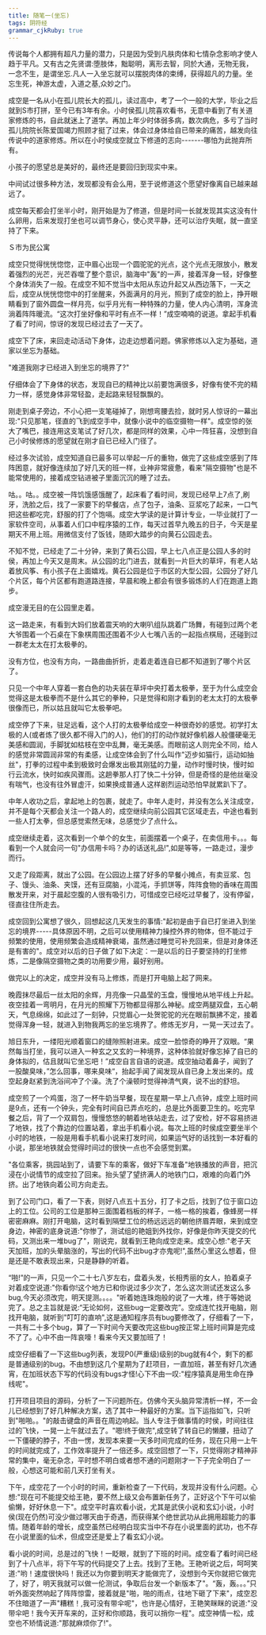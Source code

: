 ```yaml
---
title: 随笔一(坐忘)
tags: 阴符经
grammar_cjkRuby: true
---
```

传说每个人都拥有超凡力量的潜力，只是因为受到凡肤肉体和七情杂念影响才使人趋于平凡。又有古之先贤谓:堕肢体，黜聪明，离形去智，同於大通，无物无我，一念不生，是谓坐忘.凡人一入坐忘就可以摆脱肉体的束缚，获得超凡的力量。坐忘生死，神游太虚，入道之基,众妙之门。

成空是一名从小在孤儿院长大的孤儿，读过高中，考了一个一般的大学，毕业之后就到S市打拼，至今已有3年有余。小时侯孤儿院喜欢看书，无意中看到了有关道家修炼的书，自此就迷上了道学。再加上年少时体弱多病，数次病危，多亏了当时孤儿院院长陈爱国竭力照顾才挺了过来，体会过身体给自已带来的痛苦，越发向往传说中的道家修炼。所以在小时侯成空就立下修道的志向-------哪怕为此抛弃所有。

小孩子的愿望总是美好的，最终还是要回归到现实中来。

中间试过很多种方法，发现都没有会么用，至于说修道这个愿望好像离自已越来越远了。

成空每天都会打坐半小时，刚开始是为了修道，但是时间一长就发现其实这没有什么卵用，后来发现打坐也可以调节身心，使心灵平静，还可以治疗失眠，就一直坚持了下来。

Ｓ市为民公寓

成空只觉得恍恍惚惚，正中眉心出现一个圆驼驼的光点，这个光点无限放小，散发着强烈的光芒，光芒吞噬了整个意识，脑海中"轰"的一声，接着浑身一轻，好像整个身体消失了一般。在成空不知不觉当中太阳从东边升起又从西边落下，一天之后，成空从恍恍惚惚中的打坐醒来，外面满月的月光，照到了成空的脸上，挣开眼睛看到了窗外圆盘一样月亮，似乎月光有一种特殊的力量，使人内心清明，浑身流淌着阵阵暖流。“这次打坐好像和平时有点不一样！”成空喃喃的说道。拿起手机看了看了时间，惊讶的发现已经过去了一天了。

成空下了床，来回走动活动下身体，边走边想着问题。佛家修炼以入定为基础，道家以坐忘为基础。

"难道我刚才已经进入到坐忘的境界了?"

仔细体会了下身体的状态，发现自已的精神比以前要饱满很多，好像有使不完的精力一样，感觉身体非常轻盈，走起路来轻轻飘飘的。

刚走到桌子旁边，不小心把一支笔碰掉了，刚想弯腰去捡，就时另人惊讶的一幕出现:"只见那笔，径直的飞到成空手中，就像小说中的临空摄物一样"。成空惊的张大了嘴巴，接连用这支笔试了好几次，都是同样的效果，心中一阵狂喜，没想到自己小时侯修炼的愿望就在刚才自已已经入门径了。

经过多次试验，成空知道自已最多可以举起一斤的重物，做完了这些成空感到了阵阵困意，就好像连续加了好几天的班一样，业神非常疲惫，看来"隔空摄物"也是不能常使用的，接着成空钻进被子里面沉沉的睡了过去。

咕。。咕。。成空被一阵饥饿感饿醒了，起床看了看时间，发现已经早上7点了,刷牙，洗脸之后，找了一家要下的早餐店，点了包子，油条、豆浆吃了起来，一口气把这些都吃完，舒服的打了个饱嗝。成空大学读的是计算计专业，一毕业就打了一家软件空司，从事着人们口中程序猿的工作，每天过首早九晚五的日子，今天是星期天不用上班。用微信支付了饭钱，随即大踏步的向黄石公园走去。
 
 不知不觉，已经走了二十分钟，来到了黄石公园，早上七八点正是公园人多的时侯，再加上今天又是周末。从公园的北门进去，就看到一片巨大的草坪，有老人站着放风筝、有小孩子在上面嬉戏。黄石公园是位于市区的大型公园，公园分了好几个片区，每个片区都有跑道路连接，早晨和晚上都会有很多锻炼的人们在跑道上跑步。
 
 成空漫无目的在公园里走着。
 
  这一路走来，有看到大妈们放着震天响的大喇叭组队跳着广场舞，有碰到过两个老大爷围着一个石桌在下象棋周围还围着不少人七嘴八舌的一起指点棋局，还碰到过一群老太太在打太极拳的。
  
 没有方位，也没有方向，一路曲曲折折，走着走着连自已都不知道到了哪个片区了。
 
 只见一个中年人穿着一套白色的功夫装在草坪中央打着太极拳，至于为什么成空会觉得这是太极拳而不是什么其它的拳种，只是觉得和刚才看到的老太太打的太极拳很像而已，所以姑且就叫它太极拳吧。
 
 成空停了下来，驻足远看，这个人打的太极拳给成空一种很奇妙的感觉。初学打太极的人(或者炼了很久都不得入门的人)，他们的打的动作就好像机器人般僵硬毫无美感和圆润，手脚犹如枯枝在空中乱舞，毫无美感。而眼前这人则完全不同，给人的感觉非常圆润非常的有柔感，让成空体会到了什么叫作"迈步如猫行，运动如抽丝"，打拳的过程中柔到极致时会爆发出极其刚猛的力量，动作时慢时快，慢时如行云流水，快时如疾风骤雨。这趟拳那人打了快二十分钟，但是奇怪的是他丝毫没有喘气，也没有往外冒虚汗，如果换成普通人这样剧烈运动恐怕早就累趴下了。
 
中年人收功之后，拿起地上的包裹，就走了。中年人走时，并没有怎么关注成空，并不是每个天都会关注一个路人的，成空继续向前公园其它区域走去，中途也看到一些人打太拳，但总感觉索然无味，总感觉少了点什么。

成空继续走着，这次看到一个单个的女生，前面摆着一个桌子，在卖信用卡。。。每看到一个人就会问一句"办信用卡吗？办的话送礼品!",如是等等，一路走过，漫步而行。

又走了段距离，就出了公园。在公园边上摆了好多的早餐小摊点，有卖豆浆、包子、馒头、油条、夹馍，还有豆腐脑，小混沌，手抓饼等，阵阵食物的香味在周围散发开来，对于晨起空腹的人很有吸引力，可惜成空已经吃过早餐了，没有停留，径直往住所走去。
 
成空回到公寓想了很久，回想起这几天发生的事情:"起初是由于自已打坐进入到坐忘的境界-----具体原因不明，之后可以使用精神力操控外界的物体，但不能过于频繁的使用，使用频繁会造成精神衰竭，虽然通过睡觉可补充回来，但是对身体还是有害的"。成空对以后的日子做了如下决定：一是以后的日子要坚持的打坐修炼，二是像隔空摄物之类的功用要少用，最好别用。

做完以上的决定，成空并没有马上修炼，而是打开电脑上起了网来。

晚霞抹尽最后一丝太阳的余辉，月亮像一只晶莹的玉盘，慢慢地从地平线上升起。夜空挂着一弯明月，在月光的照耀下万物都显得那么神秘。成空两腿双盘，五心朝天，气息绵绵，如此过了一刻钟，只觉眉心一处贺驼驼的光在眼前飘拂不定，接着觉得浑身一轻，就进入到物我两忘的坐忘境界了。修炼无岁月，一晃一天过去了。
 
旭日东升，一缕阳光顺着窗口的缝隙照射进来。成空一脸惊奇的睁开了双眼。“果然每当打坐，我可以进入一种玄之又玄的一种境界，这种体验就好像忘掉了自已的身体拟的，估且就叫它坐忘吧！”成空自言自语的说道。成空抽动着鼻子，闻到了一股酸臭味，”怎么回事，哪来臭味“，抬起手闻了闻发现从自已身上发出来的。成空起身赵紧到洗浴间冲了个澡。洗了个澡顿时觉得神清气爽，说不出的舒坦。

成空煎了一个鸡蛋，泡了一杯牛奶当早餐，现在星期一早上八点钟，成空上班时间是9点，还有一个钟头，完全有时间自已弄点吃的，总是比外面要卫生的。吃完早餐之后，背了一个双肩包，慢慢悠悠的朝着地铁站走去，过了安检，好不容易挤进了地铁，找了个靠边的位置站着，拿出手机看小说。每次上班的时侯成空要坐半个小时的地铁，一般是用看手机看小说来打发时间，如果运气好的话找到一本好看的小说，那坐地铁就会觉得时间过的很快一点也不会感觉到累。

"各位乘客，挑园站到了，请要下车的乘客，做好下车准备"地铁播放的声音，把沉浸在小说情节的成空拉了回来。抬头望了望挤满人的地铁门口，艰难的向着门外挤。出了地铁向着公司方向走去。

到了公司门口，看了一下表，则好八点五十五分，打了卡之后，找到了位于窗口边上的工位。公司的工位是那种三面围着档板的样子，一格一格的挨着，像蜂房一样密密麻麻。刚打开电脑，这时看到隔壁工位的杨远远远的朝他挤眉弄眼，来到成空身边，神密的底身说道:"你惨了，测试组的艳姐到外找你，好像是你昨天提交的代码，又测出来一堆bug了"，刚说完，就看到王艳向成空走来。成空心想:"老子天天加班，加的头晕脑涨的，写出的代码不出bug才亦鬼呢!",虽然心里这么想着，但是还是不敢表现出来，只是静静的听着。

“啪!”的一声，只见一个二十七八岁左右，盘着头发，长相秀丽的女人，拍着桌子对着成空说道:"你看你!这个地方已和你说过多少次了，怎么这次测试还发这么多bug,今天必须改完，明天提测。。。。"听着她连珠炮般的说了一大堆，终于等她说完了。总之主旨就是说:“无论如何，这些bug一定要改完”。空成连忙找开电脑，刚找开电脑，就听到"叮叮的直响",这是通知程序员有bug要修改了，仔细看了一下，一共有二十多个bug，算了一下时间今天要改完这些bug按正常上班时间算是完成不了了。心中不由一阵哀嚎！看来今天又要加班了！

成空仔细看了一下这些bug列表，发现P0(严重级)级别的bug就有4个，剩下的都是普通级别的bug。不由想到这几个星期为了赶项目，一直加班，甚至有好几次通宵，在加班状态下写的代码没有bugs才怪!心下不由一叹:"程序猿真是用生命在挣线呢"。

打开项目项目的源码，分析了一下问题所在。仿佛今天头脑异常清析一样，不一会儿已经想到了好几种解决方案，选了其中一种最好的方案。当下运指如飞，只听到"啪啪。。"的敲击键盘的声音在周边响起。当人专注于做事情的时侯，时间往往过的飞快，一晃一上午就过去了。"嗯!终于做完",成空转了转自已的懒腰，扭动了一下僵硬的脖子，不由一愣，发现本来要一天多时间完成的任务，现在只用一上午的时间就完成了，工作效率提升了一倍还多。成空回想了一下，只觉得刚才精神非常的集中，毫无杂念，平时想不明白或者想不通的问题刚才一下子完全明白了一般，心想这可能和前几天打坐有关。

下午，成空花了一个小时的时间，重新检查了一下代码，发现并没有什么问题。心想:"现在可不能提交给王艳，要不然上级又会布置新任务了，正好这个下午可以偷偷懒，好好休息一下"。成空平时喜欢看小说，尤其是武侠小说和玄幻小说，小时侯(现在仍然)可没少做过哪天由于奇遇，而获得某个绝世武功从此拥用超能力的事情。随着年龄的增长，成空虽然已经明白现实当中不存在小说里面的武功，也不存在小说里面的仙术，但成空还是爱上了看玄幻小说。

看小说的时间，总是过的飞快！一眨眼，就到了下班的时间。成空看了看时间已经到了十八点半，将下午写的代码提交了上去。找到了王艳。王艳听说之后，呵呵笑道:"哟！速度很快吗！我还以为你要到明天才能做完了，没想到今天你就把它做完了，好了，明天我就可以做一伦测试，争取后台发一个新版本了"。“轰，轰。。。”只听外面突然响起了阵阵惊雷，接着就是"啪，啪的雨点，往地下砸了下来"，成空忍不住暗道了一声"糟糕！,我可没有带伞呢"，也许是心情好，王艳笑眯眯的说道:"没带伞吧！我今天开车来的，正好和你顺路，我可以捎你一程"。成空神情一松，成空也不矫情说道:"那就麻烦你了!"。





